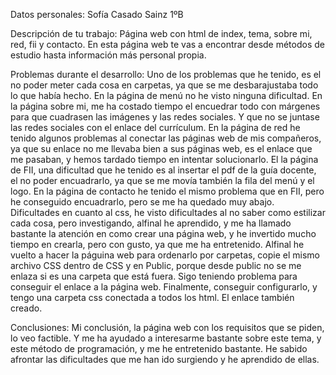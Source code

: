 Datos personales:
Sofía Casado Sainz 1ºB


Descripción de tu trabajo:
Página web con html de index, tema, sobre mi, red, fii y contacto. En esta página web te vas a encontrar desde métodos de estudio hasta información más personal propia.   


Problemas durante el desarrollo:
Uno de los problemas que he tenido, es el no poder meter cada cosa en carpetas, ya que se me desbarajustaba todo lo que había hecho. En la página de menú no he visto ninguna dificultad. En la página sobre mi, me ha costado tiempo el encuedrar todo con márgenes para que cuadrasen las imágenes y las redes sociales. Y que no se juntase las redes sociales con el enlace del currículum. En la página de red he tenido algunos problemas al conectar las páginas web de mis compañeros, ya que su enlace no me llevaba bien a sus páginas web, es el enlace que me pasaban, y hemos tardado tiempo en intentar solucionarlo. El la página de FII, una dificultad que he tenido es al insertar el pdf de la guía docente, el no poder encuadrarlo, ya que se me movía también la fila del menú y el logo. En la página de contacto he tenido el mismo problema que en FII, pero he conseguido encuadrarlo, pero se me ha quedado muy abajo.
Dificultades en cuanto al css, he visto dificultades al no saber como estilizar cada cosa, pero investigando, alfinal he aprendido, y me ha llamado bastante la atención en como crear una página web, y he invertido mucho tiempo en crearla, pero con gusto, ya que me ha entretenido. Alfinal he vuelto a hacer la páguina web para ordenarlo por carpetas, copie el mismo archivo CSS dentro de CSS y en Public, porque desde public no se me enlaza si es una carpeta que está fuera. Sigo teniendo problema para conseguir el enlace a la página web.
Finalmente, conseguir configurarlo, y tengo una carpeta css conectada a todos los html. El enlace también creado.


Conclusiones:
Mi conclusión, la página web con los requisitos que se piden, lo veo factible. Y me ha ayudado a interesarme bastante sobre este tema, y este método de programación, y me he entretenido bastante. He sabido afrontar las dificultades que me han ido surgiendo y he aprendido de ellas.

